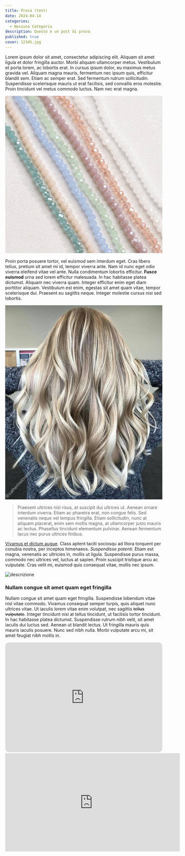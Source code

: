 ```yaml
---
title: Prova (test)
date: 2024-04-14
categories:
  - Nessuna Categoria
description: Questo è un post di prova
published: true
cover: 12345.jpg
---
```

Lorem ipsum dolor sit amet, consectetur adipiscing elit. Aliquam sit amet ligula et dolor fringilla auctor. Morbi aliquam ullamcorper metus. Vestibulum et porta lorem, ac lobortis erat. In cursus ipsum dolor, eu maximus metus gravida vel. Aliquam magna mauris, fermentum nec ipsum quis, efficitur blandit sem. Etiam ac semper erat. Sed fermentum rutrum sollicitudin. Suspendisse scelerisque mauris ut erat facilisis, sed convallis eros molestie. Proin tincidunt vel metus commodo luctus. Nam nec erat magna.

![immagine](./20240414115012.png)

Proin porta posuere tortor, vel euismod sem interdum eget. Cras libero tellus, pretium sit amet mi id, tempor viverra ante. Nam id nunc eget odio viverra eleifend vitae vel ante. Nulla condimentum lobortis efficitur. **Fusce euismod** urna sed lorem efficitur malesuada. In hac habitasse platea dictumst. Aliquam nec viverra quam. Integer efficitur enim eget diam porttitor aliquam. Vestibulum est enim, egestas sit amet quam vitae, tempor scelerisque dui. Praesent eu sagittis neque. Integer molestie cursus nisi sed lobortis.

![immagine](./84db5dad9c587876e5e8761ce949be28.jpg)

> Praesent ultrices nisl risus, at suscipit dui ultrices ut. Aenean ornare interdum viverra. Etiam ac pharetra erat, non congue felis. Sed venenatis neque vel tempus fringilla. Etiam sollicitudin, nunc at aliquam placerat, enim sem mollis magna, at ullamcorper justo mauris ac lectus. Phasellus tincidunt elementum pulvinar. Aenean fermentum lacus nec purus ultrices finibus.

[Vivamus et dictum augue](https://www.tramusicaeparole.com/il-viaggio-di-annalisa-nello-spazio-con-tutta-colpa-di-galileo). Class aptent taciti sociosqu ad litora torquent per conubia nostra, per inceptos himenaeos. *Suspendisse potenti.* Etiam est magna, venenatis ac ultricies in, mollis ut ligula. Suspendisse purus massa, commodo nec ultrices vel, luctus at sapien. Proin suscipit tristique arcu ac vulputate. Cras velit mi, euismod quis consequat vitae, mollis nec ipsum.


![descrizione](https://www.tramusicaeparole.com/_app/immutable/assets/annalisa-e-galileo-02.CIiAZ4ZX.webp)

### Nullam congue sit amet quam eget fringilla

Nullam congue sit amet quam eget fringilla. Suspendisse bibendum vitae nisl vitae commodo. Vivamus consequat semper turpis, quis aliquet nunc ultrices vitae. Ut iaculis lorem vitae enim volutpat, nec sagittis ~~tellus vulputate~~. Integer tincidunt nisi at tellus tincidunt, ut facilisis tortor tincidunt. In hac habitasse platea dictumst. Suspendisse rutrum nibh velit, sit amet iaculis dui luctus sed. Aenean ut blandit lectus. Ut fringilla mauris quis mauris iaculis posuere. Nunc sed nibh nulla. Morbi vulputate arcu mi, sit amet feugiat nibh mollis in.


<iframe style="border-radius:12px" src="https://open.spotify.com/embed/show/79AqdlUNncp3KZQJqKv8I7?utm_source=generator" width="100%" height="352" frameBorder="0" allowfullscreen="" allow="autoplay; clipboard-write; encrypted-media; fullscreen; picture-in-picture" loading="lazy"></iframe>

<iframe width="560" height="315" src="https://www.youtube.com/embed/ofDoufffBD8?si=tDULwJ7P2-jmfHDD" title="YouTube video player" frameborder="0" allow="accelerometer; autoplay; clipboard-write; encrypted-media; gyroscope; picture-in-picture; web-share" referrerpolicy="strict-origin-when-cross-origin" allowfullscreen></iframe>

